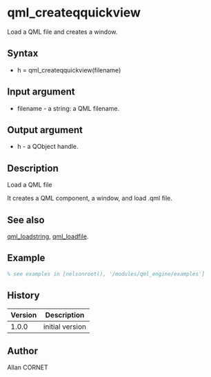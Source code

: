 

# qml_createqquickview

Load a QML file and creates a window.

## Syntax

- h = qml_createqquickview(filename)

## Input argument

 - filename - a string: a QML filename.

## Output argument

 - h - a QObject handle.

## Description


  <p>Load a QML file</p>
  <p>It creates a QML component, a window, and load .qml file.</p>


## See also

[qml_loadstring](qml_loadstring.md), [qml_loadfile](qml_loadfile.md).
## Example

```matlab
% see examples in [nelsonroot(), '/modules/qml_engine/examples']
```

## History

|Version|Description|
|------|------|
|1.0.0|initial version|


## Author

Allan CORNET



